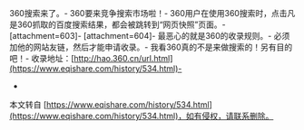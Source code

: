 360搜索来了。-
360要来竞争搜索市场啦！-
360用户在使用360搜索时，点击凡是360抓取的百度搜索结果，都会被跳转到“网页快照”页面。-
\[attachment=603\]-
\[attachment=604\]-
最恶心的就是360的收录规则。-
必须加他的网站友链，然后才能申请收录。-
我看360真的不是来做搜索的！另有目的吧！-
收录地址：[http://hao.360.cn/url.html](https://www.eqishare.com/history/534.html)-

-

本文转自 [https://www.eqishare.com/history/534.html](https://www.eqishare.com/history/534.html)，如有侵权，请联系删除。